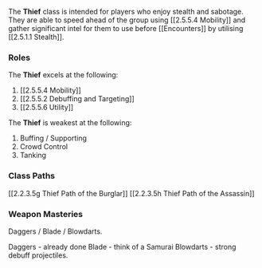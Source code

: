The **Thief** class is intended for players who enjoy stealth and sabotage. They are able to speed ahead of the group using [[2.5.5.4 Mobility]] and gather significant intel for them to use before [[Encounters]] by utilising [[2.5.1.1 Stealth]].

### Roles
The **Thief** excels at the following:
1. [[2.5.5.4 Mobility]]
2. [[2.5.5.2 Debuffing and Targeting]]
3. [[2.5.5.6 Utility]]

The **Thief** is weakest at the following:
1. Buffing / Supporting
2. Crowd Control
3. Tanking

### Class Paths
[[2.2.3.5g Thief Path of the Burglar]]
[[2.2.3.5h Thief Path of the Assassin]]

### Weapon Masteries
Daggers / Blade / Blowdarts.

Daggers - already done
Blade - think of a Samurai
Blowdarts - strong debuff projectiles.
